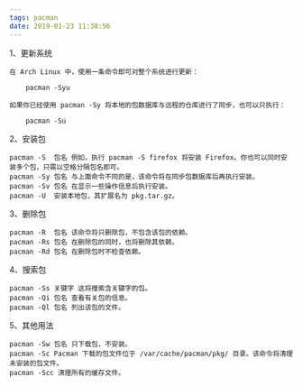```yaml
---
tags: pacman
date: 2019-01-23 11:38:56
---
```


1、更新系统

    在 Arch Linux 中，使用一条命令即可对整个系统进行更新：

        pacman -Syu

    如果你已经使用 pacman -Sy 将本地的包数据库与远程的仓库进行了同步，也可以只执行：

        pacman -Su

2、安装包

    pacman -S  包名 例如，执行 pacman -S firefox 将安装 Firefox。你也可以同时安装多个包，只需以空格分隔包名即可。
    pacman -Sy 包名 与上面命令不同的是，该命令将在同步包数据库后再执行安装。
    pacman -Sv 包名 在显示一些操作信息后执行安装。
    pacman -U  安装本地包，其扩展名为 pkg.tar.gz。

3、删除包

    pacman -R  包名 该命令将只删除包，不包含该包的依赖。
    pacman -Rs 包名 在删除包的同时，也将删除其依赖。
    pacman -Rd 包名 在删除包时不检查依赖。
4、搜索包

    pacman -Ss 关键字 这将搜索含关键字的包。
    pacman -Qi 包名 查看有关包的信息。
    pacman -Ql 包名 列出该包的文件。

5、其他用法

    pacman -Sw 包名 只下载包，不安装。
    pacman -Sc Pacman 下载的包文件位于 /var/cache/pacman/pkg/ 目录。该命令将清理未安装的包文件。
    pacman -Scc 清理所有的缓存文件。
